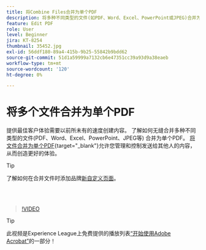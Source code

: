 ```yaml
---
title: 将Combine Files合并为单个PDF
description: 将多种不同类型的文件(如PDF、Word、Excel、PowerPoint或JPEG)合并为一个PDF
feature: Edit PDF
role: User
level: Beginner
jira: KT-8254
thumbnail: 35452.jpg
exl-id: 56ddf180-89a4-415b-9b25-55842b9bdd62
source-git-commit: 51d1a59999a7132cb6e47351cc39a93d9a38eaeb
workflow-type: tm+mt
source-wordcount: '120'
ht-degree: 0%

---
```


# 将多个文件合并为单个PDF

提供最佳客户体验需要以前所未有的速度创建内容。 了解如何无缝合并多种不同类型的文件(PDF、Word、Excel、PowerPoint、JPEG等) 合并为单个PDF。 [将文件合并为单个PDF](https://www.adobe.com/acrobat/online/merge-pdf.html){target="_blank"}允许您管理和控制发送给其他人的内容，从而创造更好的体验。

>[!TIP]
>
>了解如何在合并文件时添加品牌[新自定义页面](add-custom-page.md)。

<br> 

>[!VIDEO](https://video.tv.adobe.com/v/35452?quality=12&learn=on&hidetitle=true)

>[!TIP]
>
>此视频是Experience League上免费提供的播放列表[“开始使用Adobe Acrobat”](https://experienceleague.adobe.com/en/playlists/acrobat-get-started-business-users)的一部分！
